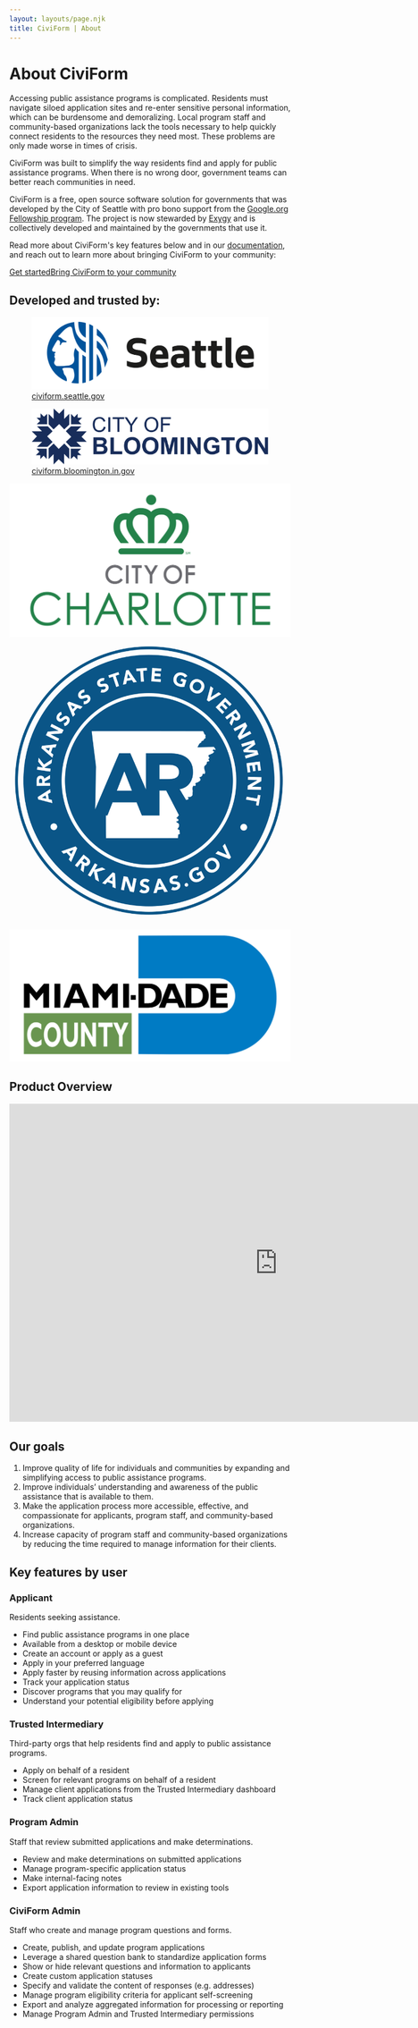 ```yaml
---
layout: layouts/page.njk
title: CiviForm | About
---
```


# About CiviForm

Accessing public assistance programs is complicated. Residents must navigate siloed application sites and re-enter sensitive personal information, which can be burdensome and demoralizing. Local program staff and community-based organizations lack the tools necessary to help quickly connect residents to the resources they need most. These problems are only made worse in times of crisis.

CiviForm was built to simplify the way residents find and apply for public assistance programs. When there is no wrong door, government teams can better reach communities in need.

CiviForm is a free, open source software solution for governments that was developed by the City of Seattle with pro bono support from the [Google.org Fellowship program](https://g.co/fellowship). The project is now stewarded by [Exygy](https://www.exygy.com/) and is collectively developed and maintained by the governments that use it.

Read more about CiviForm's key features below and in our [documentation](https://docs.civiform.us), and reach out to learn more about bringing CiviForm to your community:

<a href="/contact" class="btn-action-primary m-t-1"><span class="btn-action-title">Get started</span><span class="btn-action-text">Bring CiviForm to your community</span></a>

## Developed and trusted by:

<div class="grid-container">
  <div class="gov-image">
    <figure>
      <a href="https://civiform.seattle.gov/" target="_blank">
        <img alt="City of Seattle" src="/img/seattle-logo.svg" />
        <figcaption>civiform.seattle.gov</figcaption>
      </a>
    </figure>
  </div>
  <div class="gov-image">
    <figure>
      <a href="https://civiform.bloomington.in.gov/" target="_blank">
        <img alt="City of Bloomington" src="/img/bloomington-logo.svg" />
        <figcaption>civiform.bloomington.in.gov</figcaption>
      </a>
    </figure>
  </div>
</div>

<div class="grid-container p-t-1">
  <div class="gov-image">
      <img alt="City of Charlotte" src="/img/charlotte-logo.svg" />
  </div>
  <div class="gov-image gov-image-ar">
    <img alt="State of Arkansas" src="/img/arkansas-logo.png" />
  </div>
  <div class="gov-image">
    <img alt="Miami-Dade County" src="/img/mdc-logo.svg" />
  </div>
</div>

## Product Overview

<div class="slides-embed">
  <iframe src="https://docs.google.com/presentation/d/e/2PACX-1vRmL6-IWI3JyQo6zefAceiuhDbe9AfZBzVlCClHK4McIBnFt19vY1uwUo_WnScvngFBmug7f1tztumC/embed?start=false&loop=false&delayms=3000" frameborder="0" width="960" height="569" allowfullscreen="true" webkitallowfullscreen="true" mozallowfullscreen="true"></iframe>
</div>

## Our goals

1. Improve quality of life for individuals and communities by expanding and simplifying access to public assistance programs.
2. Improve individuals’ understanding and awareness of the public assistance that is available to them.
3. Make the application process more accessible, effective, and compassionate for applicants, program staff, and community-based organizations.
4. Increase capacity of program staff and community-based organizations by reducing the time required to manage information for their clients.

## Key features by user

<div class="features-overview m-t-3">

<div class="cagov-with-sidebar cagov-with-sidebar-left cagov-no-reverse cagov-featured-section cagov-block">
  <div>
    <div class="cagov-stack cagov-featured-sidebar">
      <h3>Applicant</h3>
      <div class="cagov-hero-body-content">
        <p>Residents seeking assistance.</p>
      </div>
    </div>
    <div>
      <ul>
        <li>Find public assistance programs in one place</li>
        <li>Available from a desktop or mobile device</li>
        <li>Create an account or apply as a guest</li>
        <li>Apply in your preferred language</li>
        <li>Apply faster by reusing information across applications</li>
        <li>Track your application status</li>
        <li>Discover programs that you may qualify for</li>
        <li>Understand your potential eligibility before applying</li>
      </ul>
    </div>
  </div>
</div>

<div class="cagov-with-sidebar cagov-with-sidebar-left cagov-no-reverse cagov-featured-section cagov-block">
  <div>
    <div class="cagov-stack cagov-featured-sidebar">
      <h3>Trusted Intermediary</h3>
      <div class="cagov-hero-body-content">
        <p>Third-party orgs that help residents find and apply to public assistance programs.</p>
      </div>
    </div>
    <div>
      <ul>
        <li>Apply on behalf of a resident</li>
        <li>Screen for relevant programs on behalf of a resident</li>
        <li>Manage client applications from the Trusted Intermediary dashboard</li>
        <li>Track client application status</li>
      </ul>
    </div>
  </div>
</div>

<div class="cagov-with-sidebar cagov-with-sidebar-left cagov-no-reverse cagov-featured-section cagov-block">
  <div>
    <div class="cagov-stack cagov-featured-sidebar">
      <h3>Program Admin</h3>
      <div class="cagov-hero-body-content">
        <p>Staff that review submitted applications and make determinations.</p>
      </div>
    </div>
    <div>
      <ul>
        <li>Review and make determinations on submitted applications</li>
        <li>Manage program-specific application status</li>
        <li>Make internal-facing notes</li>
        <li>Export application information to review in existing tools</li>
      </ul>
    </div>
  </div>
</div>

<div class="cagov-with-sidebar cagov-with-sidebar-left cagov-no-reverse cagov-featured-section cagov-block">
  <div>
    <div class="cagov-stack cagov-featured-sidebar">
      <h3>CiviForm Admin</h3>
      <div class="cagov-hero-body-content">
        <p>Staff who create and manage program questions and forms.</p>
      </div>
    </div>
    <div>
      <ul>
        <li>Create, publish, and update program applications</li>
        <li>Leverage a shared question bank to standardize application forms</li>
        <li>Show or hide relevant questions and information to applicants</li>
        <li>Create custom application statuses</li>
        <li>Specify and validate the content of responses (e.g. addresses)</li>
        <li>Manage program eligibility criteria for applicant self-screening</li>
        <li>Export and analyze aggregated information for processing or reporting</li>
        <li>Manage Program Admin and Trusted Intermediary permissions</li>
      </ul>
    </div>
  </div>
</div>

</div>
